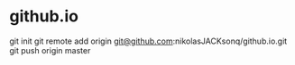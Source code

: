 # github.io
git init
git remote add origin git@github.com:nikolasJACKsonq/github.io.git
git push origin master
